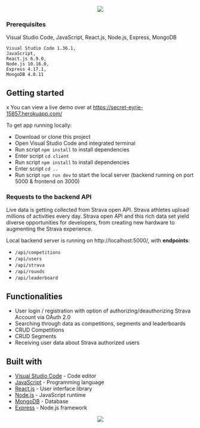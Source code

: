 <p align="center">
  <img src="https://i.imgur.com/YLGoIOk.png">
</p>

### Prerequisites

Visual Studio Code,
JavaScript,
React.js,
Node.js,
Express,
MongoDB
```
Visual Studio Code 1.36.1,
JavaScript,
React.js 6.9.0,
Node.js 10.16.0,
Express 4.17.1,
MongoDB 4.0.11
```

## Getting started

x You can view a live demo over at https://secret-eyrie-15857.herokuapp.com/ 

To get app running locally:
* Download or clone this project
* Open Visual Studio Code and integrated terminal
* Run script ```npm install``` to install dependencies
* Enter script ```cd client```
* Run script ```npm install``` to install dependencies
* Enter script ```cd ..```
* Run script ```npm run dev``` to start the local server (backend running on port 5000 & frontend on 3000)

### Requests to the backend API

Live data is getting collected from Strava open API. Strava athletes upload millions of activities every day. Strava open API and this rich data set yield diverse opportunities for developers, from creating new hardware to augmenting the Strava experience.

Local backend server is running on http://localhost:5000/, with <b>endpoints</b>:

* ```/api/competitions```
* ```/api/users```
* ```/api/strava```
* ```/api/rounds```
* ```/api/leaderboard```

## Functionalities

* User login / registration with option of authorizing/deauthorizing Strava Account via OAuth 2.0
* Searching through data as competitions, segments and leaderboards
* CRUD Competitions
* CRUD Segments
* Receiving user data about Strava authorized users

## Built with

* [Visual Studio Code](https://code.visualstudio.com/) - Code editor
* [JavaScript](https://www.javascript.com/) - Programming language
* [React.js](https://reactjs.org/) - User interface library
* [Node.js](https://nodejs.org/en/) - JavaScript runtime
* [MongoDB](https://www.mongodb.com/) - Database
* [Express](https://expressjs.com/) - Node.js framework


<p align="center">
  <img src="https://i.imgur.com/1aYsGX1.png">
</p>
